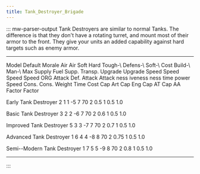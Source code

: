 ```yaml
---
title: Tank_Destroyer_Brigade
---
```

::: mw-parser-output
Tank Destroyers are similar to normal Tanks. The difference is that they
don\'t have a rotating turret, and mount most of their armor to the
front. They give your units an added capability against hard targets
such as enemy armor.

  ----------------------------- --------- -------- -------- ------ -------- -------- --------- ---------- -------- -- ------ --------- ------- ------- -------- ------- ------- --------- --------- --------- ------- ------- ------- -------
  Model                         Default   Morale   Air      Air    Soft     Hard     Tough-\   Defens-\   Soft-\      Cost   Build-\   Man-\   Max     Supply   Fuel    Supp.   Transp.   Upgrade   Upgrade   Speed   Speed   Speed   Speed
                                ORG                Attack   Def.   Attack   Attack   ness      iveness    ness               time      power   Speed   Cons.    Cons.           Weight    Time      Cost      Cap Art Cap Eng Cap AT  Cap AA
                                                                                                                                                                                          Factor    Factor                            

  Early Tank Destroyer                                                      2        1         1          -5          7      70        2               0.5      1                         0.5       1.0                               

  Basic Tank Destroyer                                                      3        2         2          -6          7      70        2               0.6      1                         0.5       1.0                               

  Improved Tank Destroyer                                                   5        3         3          -7          7      70        2               0.7      1                         0.5       1.0                               

  Advanced Tank Destroyer                                          1        6        4         4          -8          8      70        2               0.75     1                         0.5       1.0                               

  Semi--Modern Tank Destroyer                                      1        7        5         5          -9          8      70        2               0.8      1                         0.5       1.0                               
  ----------------------------- --------- -------- -------- ------ -------- -------- --------- ---------- -------- -- ------ --------- ------- ------- -------- ------- ------- --------- --------- --------- ------- ------- ------- -------
:::

